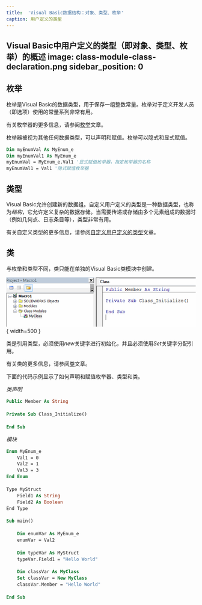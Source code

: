 ```yaml
---
title:  'Visual Basic数据结构：对象、类型、枚举'
caption: 用户定义的类型
---
```

 Visual Basic中用户定义的类型（即对象、类型、枚举）的概述
image: class-module-class-declaration.png
sidebar_position: 0
---

## 枚举
枚举是Visual Basic的数据类型，用于保存一组整数常量。枚举对于定义开发人员（即选项）使用的常量系列非常有用。

有关枚举器的更多信息，请参阅[枚举](/docs/codestack/visual-basic/data-structures/enumerators)文章。

枚举器被视为其他任何数据类型，可以声明和赋值。枚举可以隐式和显式赋值。

~~~ vb
Dim myEnumVal As MyEnum_e
Dim myEnumVal1 As MyEnum_e
myEnumVal = MyEnum_e.Val1 '显式赋值枚举器，指定枚举器的名称
myEnumVal1 = Val1 '隐式赋值枚举器
~~~

## 类型

Visual Basic允许创建新的数据组。自定义用户定义的类型是一种数据类型，也称为*结构*，它允许定义复杂的数据存储。当需要传递或存储由多个元素组成的数据时（例如几何点、日志条目等），类型非常有用。

有关自定义类型的更多信息，请参阅[自定义用户定义的类型](/docs/codestack/visual-basic/data-structures/types)文章。

## 类
与枚举和类型不同，类只能在单独的Visual Basic类模块中创建。

![将MyClass类模块添加到Visual Basic项目中](class-module-class-declaration.png){ width=500 }

类是引用类型，必须使用*new*关键字进行初始化，并且必须使用*Set*关键字分配引用。

有关类的更多信息，请参阅[类](/docs/codestack/visual-basic/classes)文章。

下面的代码示例显示了如何声明和赋值枚举器、类型和类。

*类声明*
~~~ vb
Public Member As String

Private Sub Class_Initialize()

End Sub
~~~

*模块*
~~~ vb
Enum MyEnum_e
    Val1 = 0
    Val2 = 1
    Val3 = 3
End Enum

Type MyStruct
    Field1 As String
    Field2 As Boolean
End Type    

Sub main()

    Dim enumVar As MyEnum_e
    enumVar = Val2
    
    Dim typeVar As MyStruct
    typeVar.Field1 = "Hello World"
    
    Dim classVar As MyClass
    Set classVar = New MyClass
    classVar.Member = "Hello World"

End Sub
~~~